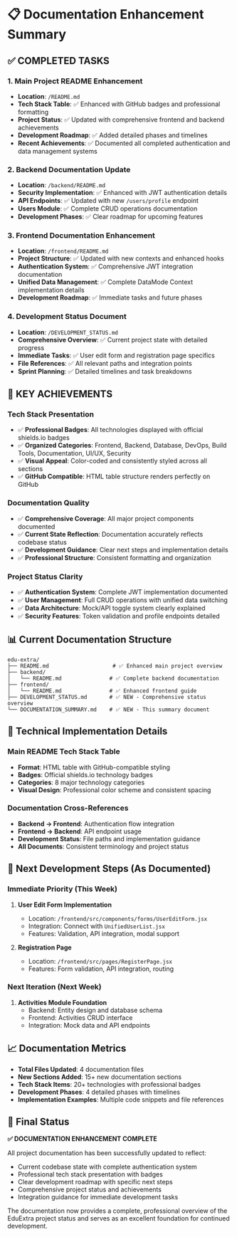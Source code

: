 # 📋 Documentation Enhancement Summary

## ✅ COMPLETED TASKS

### 1. Main Project README Enhancement
- **Location**: `/README.md`
- **Tech Stack Table**: ✅ Enhanced with GitHub badges and professional formatting
- **Project Status**: ✅ Updated with comprehensive frontend and backend achievements
- **Development Roadmap**: ✅ Added detailed phases and timelines
- **Recent Achievements**: ✅ Documented all completed authentication and data management systems

### 2. Backend Documentation Update
- **Location**: `/backend/README.md`
- **Security Implementation**: ✅ Enhanced with JWT authentication details
- **API Endpoints**: ✅ Updated with new `/users/profile` endpoint
- **Users Module**: ✅ Complete CRUD operations documentation
- **Development Phases**: ✅ Clear roadmap for upcoming features

### 3. Frontend Documentation Enhancement
- **Location**: `/frontend/README.md`
- **Project Structure**: ✅ Updated with new contexts and enhanced hooks
- **Authentication System**: ✅ Comprehensive JWT integration documentation
- **Unified Data Management**: ✅ Complete DataMode Context implementation details
- **Development Roadmap**: ✅ Immediate tasks and future phases

### 4. Development Status Document
- **Location**: `/DEVELOPMENT_STATUS.md`
- **Comprehensive Overview**: ✅ Current project state with detailed progress
- **Immediate Tasks**: ✅ User edit form and registration page specifics
- **File References**: ✅ All relevant paths and integration points
- **Sprint Planning**: ✅ Detailed timelines and task breakdowns

## 🎯 KEY ACHIEVEMENTS

### Tech Stack Presentation
- ✅ **Professional Badges**: All technologies displayed with official shields.io badges
- ✅ **Organized Categories**: Frontend, Backend, Database, DevOps, Build Tools, Documentation, UI/UX, Security
- ✅ **Visual Appeal**: Color-coded and consistently styled across all sections
- ✅ **GitHub Compatible**: HTML table structure renders perfectly on GitHub

### Documentation Quality
- ✅ **Comprehensive Coverage**: All major project components documented
- ✅ **Current State Reflection**: Documentation accurately reflects codebase status
- ✅ **Development Guidance**: Clear next steps and implementation details
- ✅ **Professional Structure**: Consistent formatting and organization

### Project Status Clarity
- ✅ **Authentication System**: Complete JWT implementation documented
- ✅ **User Management**: Full CRUD operations with unified data switching
- ✅ **Data Architecture**: Mock/API toggle system clearly explained
- ✅ **Security Features**: Token validation and profile endpoints detailed

## 📊 Current Documentation Structure

```
edu-extra/
├── README.md                    # ✅ Enhanced main project overview
├── backend/
│   └── README.md               # ✅ Complete backend documentation
├── frontend/
│   └── README.md               # ✅ Enhanced frontend guide
├── DEVELOPMENT_STATUS.md       # ✅ NEW - Comprehensive status overview
└── DOCUMENTATION_SUMMARY.md    # ✅ NEW - This summary document
```

## 🔧 Technical Implementation Details

### Main README Tech Stack Table
- **Format**: HTML table with GitHub-compatible styling
- **Badges**: Official shields.io technology badges
- **Categories**: 8 major technology categories
- **Visual Design**: Professional color scheme and consistent spacing

### Documentation Cross-References
- **Backend → Frontend**: Authentication flow integration
- **Frontend → Backend**: API endpoint usage
- **Development Status**: File paths and implementation guidance
- **All Documents**: Consistent terminology and project status

## 🚀 Next Development Steps (As Documented)

### Immediate Priority (This Week)
1. **User Edit Form Implementation**
   - Location: `/frontend/src/components/forms/UserEditForm.jsx`
   - Integration: Connect with `UnifiedUserList.jsx`
   - Features: Validation, API integration, modal support

2. **Registration Page**
   - Location: `/frontend/src/pages/RegisterPage.jsx`
   - Features: Form validation, API integration, routing

### Next Iteration (Next Week)
1. **Activities Module Foundation**
   - Backend: Entity design and database schema
   - Frontend: Activities CRUD interface
   - Integration: Mock data and API endpoints

## 📈 Documentation Metrics

- **Total Files Updated**: 4 documentation files
- **New Sections Added**: 15+ new documentation sections
- **Tech Stack Items**: 20+ technologies with professional badges
- **Development Phases**: 4 detailed phases with timelines
- **Implementation Examples**: Multiple code snippets and file references

## 🎉 Final Status

**✅ DOCUMENTATION ENHANCEMENT COMPLETE**

All project documentation has been successfully updated to reflect:
- Current codebase state with complete authentication system
- Professional tech stack presentation with badges
- Clear development roadmap with specific next steps
- Comprehensive project status and achievements
- Integration guidance for immediate development tasks

The documentation now provides a complete, professional overview of the EduExtra project status and serves as an excellent foundation for continued development.
